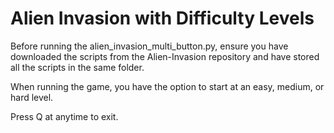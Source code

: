 # Alien Invasion with Difficulty Levels
Before running the alien_invasion_multi_button.py, ensure you have downloaded the scripts from the Alien-Invasion repository and have stored all the scripts in the same folder.

When running the game, you have the option to start at an easy, medium, or hard level.

Press Q at anytime to exit.
